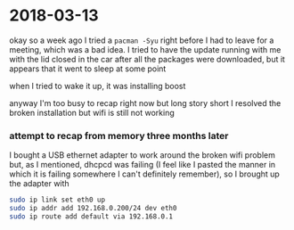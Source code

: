 # 2018-03-13

okay so a week ago I tried a `pacman -Syu` right before I had to leave for a meeting, which was a bad idea. I tried to have the update running with me with the lid closed in the car after all the packages were downloaded, but it appears that it went to sleep at some point

when I tried to wake it up, it was installing boost

anyway I'm too busy to recap right now but long story short I resolved the broken installation but wifi is still not working

### attempt to recap from memory three months later

I bought a USB ethernet adapter to work around the broken wifi problem but, as I mentioned, dhcpcd was failing (I feel like I pasted the manner in which it is failing somewhere I can't definitely remember), so I brought up the adapter with

```bash
sudo ip link set eth0 up
sudo ip addr add 192.168.0.200/24 dev eth0
sudo ip route add default via 192.168.0.1
```
